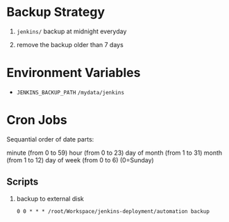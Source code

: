 # Backup Strategy

1. `jenkins/` backup at midnight everyday

2. remove the backup older than 7 days

# Environment Variables

- `JENKINS_BACKUP_PATH` `/mydata/jenkins`

# Cron Jobs

Sequantial order of date parts:

minute (from 0 to 59) hour (from 0 to 23) day of month (from 1 to 31) month (from 1 to 12) day of week (from 0 to 6) (0=Sunday)

## Scripts

1. backup to external disk

    `0 0 * * * /root/Workspace/jenkins-deployment/automation backup`
